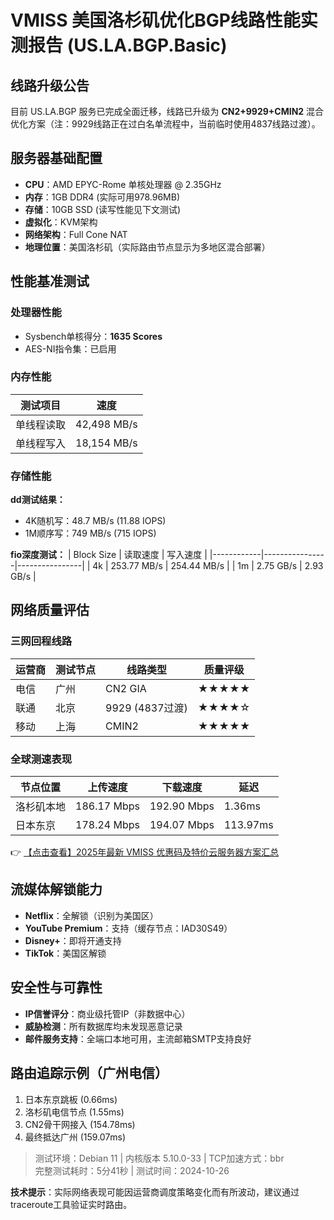 # VMISS 美国洛杉矶优化BGP线路性能实测报告 (US.LA.BGP.Basic)

## 线路升级公告
目前 US.LA.BGP 服务已完成全面迁移，线路已升级为 **CN2+9929+CMIN2** 混合优化方案（注：9929线路正在过白名单流程中，当前临时使用4837线路过渡）。

## 服务器基础配置
- **CPU**：AMD EPYC-Rome 单核处理器 @ 2.35GHz
- **内存**：1GB DDR4 (实际可用978.96MB)
- **存储**：10GB SSD (读写性能见下文测试)
- **虚拟化**：KVM架构
- **网络架构**：Full Cone NAT
- **地理位置**：美国洛杉矶（实际路由节点显示为多地区混合部署）

## 性能基准测试

### 处理器性能
- Sysbench单核得分：**1635 Scores**
- AES-NI指令集：已启用

### 内存性能
| 测试项目       | 速度          |
|----------------|---------------|
| 单线程读取     | 42,498 MB/s   |
| 单线程写入     | 18,154 MB/s   |

### 存储性能
**dd测试结果：**
- 4K随机写：48.7 MB/s (11.88 IOPS)
- 1M顺序写：749 MB/s (715 IOPS)

**fio深度测试：**
| Block Size | 读取速度       | 写入速度       |
|------------|----------------|----------------|
| 4k         | 253.77 MB/s    | 254.44 MB/s    |
| 1m         | 2.75 GB/s      | 2.93 GB/s      |

## 网络质量评估

### 三网回程线路
| 运营商 | 测试节点 | 线路类型                | 质量评级 |
|--------|----------|-------------------------|----------|
| 电信   | 广州     | CN2 GIA                 | ★★★★★    |
| 联通   | 北京     | 9929 (4837过渡)         | ★★★★☆    |
| 移动   | 上海     | CMIN2                   | ★★★★★    |

### 全球测速表现
| 节点位置   | 上传速度    | 下载速度    | 延迟    |
|------------|-------------|-------------|---------|
| 洛杉矶本地 | 186.17 Mbps | 192.90 Mbps | 1.36ms  |
| 日本东京   | 178.24 Mbps | 194.07 Mbps | 113.97ms|

👉 [【点击查看】2025年最新 VMISS 优惠码及特价云服务器方案汇总](https://bit.ly/Vmiss)

## 流媒体解锁能力
- **Netflix**：全解锁（识别为美国区）
- **YouTube Premium**：支持（缓存节点：IAD30S49）
- **Disney+**：即将开通支持
- **TikTok**：美国区解锁

## 安全性与可靠性
- **IP信誉评分**：商业级托管IP（非数据中心）
- **威胁检测**：所有数据库均未发现恶意记录
- **邮件服务支持**：全端口本地可用，主流邮箱SMTP支持良好

## 路由追踪示例（广州电信）
1. 日本东京跳板 (0.66ms)
2. 洛杉矶电信节点 (1.55ms)
3. CN2骨干网接入 (154.78ms)
4. 最终抵达广州 (159.07ms)

> 测试环境：Debian 11 | 内核版本 5.10.0-33 | TCP加速方式：bbr  
> 完整测试耗时：5分41秒 | 测试时间：2024-10-26

**技术提示**：实际网络表现可能因运营商调度策略变化而有所波动，建议通过traceroute工具验证实时路由。